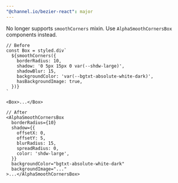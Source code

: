 ```yaml
---
"@channel.io/bezier-react": major
---
```


No longer supports `smoothCorners` mixin. Use `AlphaSmoothCornersBox` components instead.

```tsx
// Before
const Box = styled.div`
  ${smoothCorners({
    borderRadius: 10,
    shadow: '0 5px 15px 0 var(--shdw-large)',
    shadowBlur: 15,
    backgroundColor: 'var(--bgtxt-absolute-white-dark)',
    hasBackgroundImage: true,
  })}
`

<Box>...</Box>

// After
<AlphaSmoothCornersBox 
  borderRadius={10}
  shadow={{
    offsetX: 0,
    offsetY: 5,
    blurRadius: 15, 
    spreadRadius: 0,
    color: 'shdw-large',
  }}
  backgroundColor="bgtxt-absolute-white-dark"
  backgroundImage="..."
>...</AlphaSmoothCornersBox>
```
